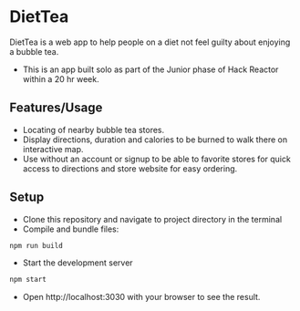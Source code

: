 # DietTea
DietTea is a web app to help people on a diet not feel guilty about enjoying a bubble tea.
- This is an app built solo as part of the Junior phase of Hack Reactor within a 20 hr week.

## Features/Usage
- Locating of nearby bubble tea stores.
- Display directions, duration and calories to be burned to walk there on interactive map.
- Use without an account or signup to be able to favorite stores for quick access to directions and store website for easy ordering.

## Setup

- Clone this repository and navigate to project directory in the terminal
- Compile and bundle files:

```bash
npm run build
```

- Start the development server

```bash
npm start
```

- Open http://localhost:3030 with your browser to see the result.
